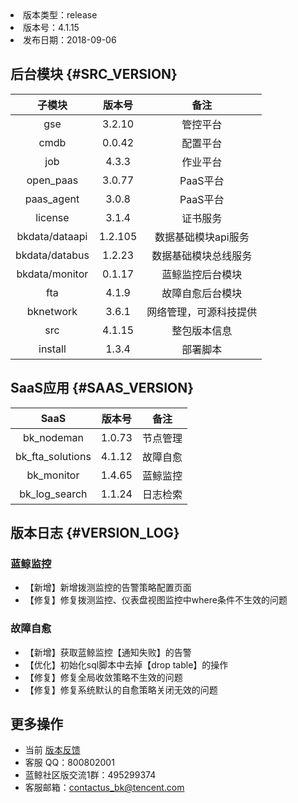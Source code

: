 
<!--sec data-title="版本详情" data-id="section0" data-show=true ces-->

<li>版本类型：release </li>
<li>版本号：4.1.15</li>
<li>发布日期：2018-09-06</li>

<!--endsec-->

## 后台模块 {#SRC_VERSION}

|     子模块     | 版本号  |          备注          |
|:--------------:|:-------:|:----------------------:|
|      gse       | 3.2.10  |        管控平台        |
|      cmdb      | 0.0.42  |        配置平台        |
|      job       |  4.3.3  |        作业平台        |
|   open_paas    | 3.0.77  |        PaaS平台        |
|   paas_agent   |  3.0.8  |        PaaS平台        |
|    license     |  3.1.4  |        证书服务        |
| bkdata/dataapi | 1.2.105 |  数据基础模块api服务   |
| bkdata/databus | 1.2.23  |  数据基础模块总线服务  |
| bkdata/monitor | 0.1.17 |    蓝鲸监控后台模块    |
|      fta       |  4.1.9  |    故障自愈后台模块    |
|   bknetwork    |  3.6.1  | 网络管理，可源科技提供 |
|      src       | 4.1.15  |      整包版本信息      |
|    install     |  1.3.4  |        部署脚本        |

## SaaS应用 {#SAAS_VERSION}

|       SaaS       | 版本号 |   备注   |
|:----------------:|:------:|:--------:|
|    bk_nodeman    | 1.0.73 | 节点管理 |
| bk_fta_solutions | 4.1.12 | 故障自愈 |
|    bk_monitor    | 1.4.65 | 蓝鲸监控 |
|  bk_log_search   | 1.1.24 | 日志检索 |

## 版本日志 {#VERSION_LOG}

### 蓝鲸监控

- 【新增】新增拨测监控的告警策略配置页面
- 【修复】修复拨测监控、仪表盘视图监控中where条件不生效的问题

### 故障自愈

- 【新增】获取蓝鲸监控【通知失败】的告警
- 【优化】初始化sql脚本中去掉【drop table】的操作
- 【修复】修复全局收敛策略不生效的问题
- 【修复】修复系统默认的自愈策略关闭无效的问题

## 更多操作

- 当前 [版本反馈](http://bk.tencent.com/s-mart/community)
- 客服 QQ：800802001
- 蓝鲸社区版交流1群：495299374
- 客服邮箱：contactus_bk@tencent.com
